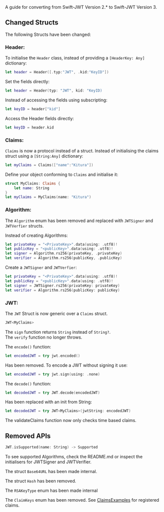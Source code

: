 A guide for converting from Swift-JWT Version 2.* to Swift-JWT Version 3.

## Changed Structs

The following Structs have been changed:

### Header:

To initialise the `Header` class, instead of providing a `[HeaderKey: Any]` dictionary:

```swift
let header = Header([.typ:"JWT", .kid:"KeyID"])
```

Set the fields directly:
```swift
let header = Header(typ: "JWT", kid: "KeyID)
```

Instead of accessing the fields using subscripting:
```swift
let keyID = header["kid"]
```
Access the Header fields directly:
```swift
let keyID = header.kid
```

### Claims:

`Claims` is now a protocol instead of a struct. Instead of initialising the claims struct using a `[String:Any]` dictionary:
```swift
let myClaims = Claims(["name":"Kitura"])
```

Define your object conforming to `Claims` and initialise it:
```swift
struct MyClaims: Claims {
    let name: String
}
let myClaims = MyClaims(name: "Kitura")
```

### Algorithm:

The `Algorithm` enum has been removed and replaced with `JWTSigner` and `JWTVerfier` structs.

Instead of creating Algorithms:
```swift
let privateKey = "<PrivateKey>".data(using: .utf8)!
let publicKey = "<publicKey>".data(using: .utf8)!
let signer = Algorithm.rs256(privateKey, .privateKey)
let verifier = Algorithm.rs256(publicKey, .publicKey)
```
Create a `JWTSigner` and `JWTVerfier`:
```swift
let privateKey = "<PrivateKey>".data(using: .utf8)!
let publicKey = "<publicKey>".data(using: .utf8)!
let signer = JWTSigner.rs256(privateKey: privateKey)
let verifier = Algorithm.rs256(publicKey: publicKey)
```

### JWT:

The `JWT` Struct is now generic over a `Claims` struct.
```swift
JWT<MyClaims>
```

The `sign` function returns `String` instead of `String?`.  
The `verify` function no longer throws.

The `encode()` function:
```swift
let encodedJWT = try jwt.encoded()
```
Has been removed. To encode a JWT without signing it use:
```swift
let encodedJWT = try jwt.sign(using: .none)
```

The `decode()` function:
```swift
let decodedJWT = try JWT.decode(encodedJWT)
```
Has been replaced with an init from String:
```swift
let decodedJWT = try JWT<MyClaims>(jwtString: encodedJWT)
```

The validateClaims function now only checks time based claims.  

## Removed APIs

```swift
JWT.isSupported(name: String) -> Supported
```

To see supported Algorithms, check the README.md or inspect the initialisers for JWTSigner and JWTVerifier.

The struct `Base64URL` has been made internal.

The struct `Hash` has been removed.

The `RSAKeyType` enum has been made internal

The `ClaimKeys` enum has been removed. See [ClaimsExamples](https://github.com/IBM-Swift/Swift-JWT/tree/master/Sources/SwiftJWT/ClaimsExamples) for registered claims.
